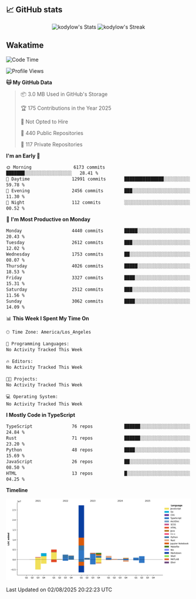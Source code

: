 ## 📈 GitHub stats
<!--START_SECTION:github-->
<div class="badges-githubstats">
  <p align="center">
    <img src="https://github-readme-stats.vercel.app/api?username=kodylow&theme=tokyonight&show_icons=true&hide_border=true&count_private=true" alt="kodylow's Stats" height="165">
    <img src="https://github-readme-streak-stats.herokuapp.com/?user=kodylow&theme=tokyonight&hide_border=true" alt="kodylow's Streak" height="165">
  </p>
</div>
<!--END_SECTION:github-->

## Wakatime 
<!--START_SECTION:waka-->
![Code Time](http://img.shields.io/badge/Code%20Time-1%2C294%20hrs%2031%20mins-blue)

![Profile Views](http://img.shields.io/badge/Profile%20Views-1-blue)

**🐱 My GitHub Data** 

> 📦 3.0 MB Used in GitHub's Storage 
 > 
> 🏆 175 Contributions in the Year 2025
 > 
> 🚫 Not Opted to Hire
 > 
> 📜 440 Public Repositories 
 > 
> 🔑 117 Private Repositories 
 > 
**I'm an Early 🐤** 

```text
🌞 Morning                6173 commits        ███████░░░░░░░░░░░░░░░░░░   28.41 % 
🌆 Daytime                12991 commits       ███████████████░░░░░░░░░░   59.78 % 
🌃 Evening                2456 commits        ███░░░░░░░░░░░░░░░░░░░░░░   11.30 % 
🌙 Night                  112 commits         ░░░░░░░░░░░░░░░░░░░░░░░░░   00.52 % 
```
📅 **I'm Most Productive on Monday** 

```text
Monday                   4440 commits        █████░░░░░░░░░░░░░░░░░░░░   20.43 % 
Tuesday                  2612 commits        ███░░░░░░░░░░░░░░░░░░░░░░   12.02 % 
Wednesday                1753 commits        ██░░░░░░░░░░░░░░░░░░░░░░░   08.07 % 
Thursday                 4026 commits        █████░░░░░░░░░░░░░░░░░░░░   18.53 % 
Friday                   3327 commits        ████░░░░░░░░░░░░░░░░░░░░░   15.31 % 
Saturday                 2512 commits        ███░░░░░░░░░░░░░░░░░░░░░░   11.56 % 
Sunday                   3062 commits        ████░░░░░░░░░░░░░░░░░░░░░   14.09 % 
```


📊 **This Week I Spent My Time On** 

```text
🕑︎ Time Zone: America/Los_Angeles

💬 Programming Languages: 
No Activity Tracked This Week

🔥 Editors: 
No Activity Tracked This Week

🐱‍💻 Projects: 
No Activity Tracked This Week

💻 Operating System: 
No Activity Tracked This Week
```

**I Mostly Code in TypeScript** 

```text
TypeScript               76 repos            ██████░░░░░░░░░░░░░░░░░░░   24.84 % 
Rust                     71 repos            ██████░░░░░░░░░░░░░░░░░░░   23.20 % 
Python                   48 repos            ████░░░░░░░░░░░░░░░░░░░░░   15.69 % 
JavaScript               26 repos            ██░░░░░░░░░░░░░░░░░░░░░░░   08.50 % 
HTML                     13 repos            █░░░░░░░░░░░░░░░░░░░░░░░░   04.25 % 
```



**Timeline**

![Lines of Code chart](https://raw.githubusercontent.com/Kodylow/Kodylow/master/assets/bar_graph.png)


 Last Updated on 02/08/2025 20:22:23 UTC
<!--END_SECTION:waka-->
